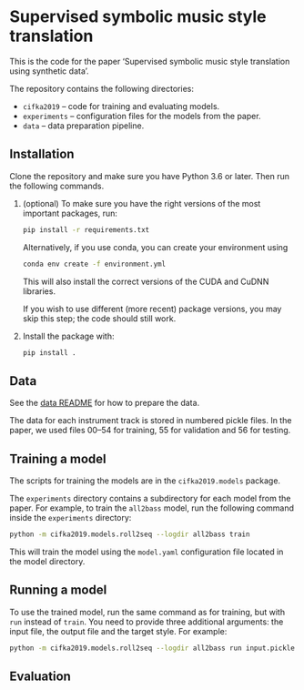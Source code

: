 # Supervised symbolic music style translation
This is the code for the paper ‘Supervised symbolic music style translation using synthetic data’.

The repository contains the following directories:
- `cifka2019` – code for training and evaluating models.
- `experiments` – configuration files for the models from the paper.
- `data` – data preparation pipeline.

## Installation

Clone the repository and make sure you have Python 3.6 or later. Then run the following commands.

1. (optional) To make sure you have the right versions of the most important packages, run:
   ```sh
   pip install -r requirements.txt
   ```
   Alternatively, if you use conda, you can create your environment using
   ```sh
   conda env create -f environment.yml
   ```
   This will also install the correct versions of the CUDA and CuDNN libraries.
   
   If you wish to use different (more recent) package versions, you may skip this step; the code should still work.

2. Install the package with:

   ```sh
   pip install .
   ```

## Data

See the [data README](data/README.md) for how to prepare the data.

The data for each instrument track is stored in numbered pickle files. In the paper, we used files 00–54 for training, 55 for validation and 56 for testing.

## Training a model

The scripts for training the models are in the `cifka2019.models` package.

The `experiments` directory contains a subdirectory for each model from the paper. For example, to train the `all2bass` model, run the following command inside the `experiments` directory:
```sh
python -m cifka2019.models.roll2seq --logdir all2bass train
```
This will train the model using the `model.yaml` configuration file located in the model directory.

## Running a model

To use the trained model, run the same command as for training, but with `run` instead of `train`. You need to provide three additional arguments: the input file, the output file and the target style. For example:
```sh
python -m cifka2019.models.roll2seq --logdir all2bass run input.pickle output.pickle ZZREGGAE
```


## Evaluation
